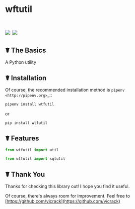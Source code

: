 # wftutil

<a href="https://pypi.python.org/pypi/wtfutil"><img src="https://img.shields.io/pypi/v/wtfutil.svg"></a>
<a href="https://pypi.python.org/pypi/wtfutil"><img src="https://img.shields.io/pypi/pyversions/wtfutil.svg"></a>
=================================================================================================================

## ☤ The Basics

A Python utility

## ☤ Installation

Of course, the recommended installation method is `pipenv <http://pipenv.org>`\_::

```bash
pipenv install wtfutil
```

or

```bash
pip install wtfutil
```

## ☤ Features

```python
from wtfutil import util
```

```python
from wtfutil import sqlutil
```

## ☤ Thank You

Thanks for checking this library out! I hope you find it useful.

Of course, there's always room for improvement. Feel free to [https://github.com/vicrack](https://github.com/vicrack)
